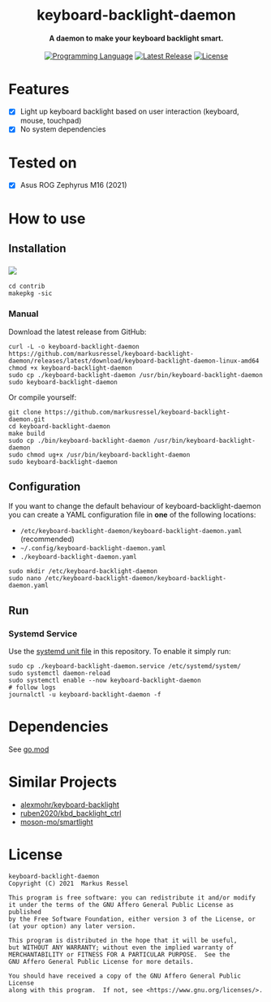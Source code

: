 <h1 align="center">
  <br>
  keyboard-backlight-daemon
  <br>
</h1>

<h4 align="center">A daemon to make your keyboard backlight smart.</h4>

<div align="center">

[![Programming Language](https://img.shields.io/badge/Go-00ADD8?logo=go&logoColor=white)]()
[![Latest Release](https://img.shields.io/github/release/markusressel/keyboard-backlight-daemon.svg)](https://github.com/markusressel/keyboard-backlight-daemon/releases)
[![License](https://img.shields.io/badge/license-AGPLv3-blue.svg)](/LICENSE)

</div>

# Features

* [x] Light up keyboard backlight based on user interaction (keyboard, mouse, touchpad)
* [x] No system dependencies

# Tested on

* [x] Asus ROG Zephyrus M16 (2021)

# How to use

## Installation

### ![](https://img.shields.io/badge/Arch_Linux-1793D1?logo=arch-linux&logoColor=white)

```shell
cd contrib
makepkg -sic
```

### Manual

Download the latest release from GitHub:

```shell
curl -L -o keyboard-backlight-daemon https://github.com/markusressel/keyboard-backlight-daemon/releases/latest/download/keyboard-backlight-daemon-linux-amd64
chmod +x keyboard-backlight-daemon
sudo cp ./keyboard-backlight-daemon /usr/bin/keyboard-backlight-daemon
sudo keyboard-backlight-daemon
```

Or compile yourself:

```shell
git clone https://github.com/markusressel/keyboard-backlight-daemon.git
cd keyboard-backlight-daemon
make build
sudo cp ./bin/keyboard-backlight-daemon /usr/bin/keyboard-backlight-daemon
sudo chmod ug+x /usr/bin/keyboard-backlight-daemon
sudo keyboard-backlight-daemon
```

## Configuration

If you want to change the default behaviour of keyboard-backlight-daemon you can create a YAML configuration file in **one** of the following locations:

* `/etc/keyboard-backlight-daemon/keyboard-backlight-daemon.yaml` (recommended)
* `~/.config/keyboard-backlight-daemon.yaml`
* `./keyboard-backlight-daemon.yaml`

```shell
sudo mkdir /etc/keyboard-backlight-daemon
sudo nano /etc/keyboard-backlight-daemon/keyboard-backlight-daemon.yaml
```

## Run

### Systemd Service

Use the [systemd unit file](./keyboard-backlight-daemon.service) in this repository. To enable it simply run:

```shell
sudo cp ./keyboard-backlight-daemon.service /etc/systemd/system/
sudo systemctl daemon-reload
sudo systemctl enable --now keyboard-backlight-daemon
# follow logs
journalctl -u keyboard-backlight-daemon -f
```

# Dependencies

See [go.mod](go.mod)

# Similar Projects

* [alexmohr/keyboard-backlight](https://github.com/alexmohr/keyboard-backlight)
* [ruben2020/kbd_backlight_ctrl](https://github.com/ruben2020/kbd_backlight_ctrl)
* [moson-mo/smartlight](https://github.com/moson-mo/smartlight)

# License

```
keyboard-backlight-daemon
Copyright (C) 2021  Markus Ressel

This program is free software: you can redistribute it and/or modify
it under the terms of the GNU Affero General Public License as published
by the Free Software Foundation, either version 3 of the License, or
(at your option) any later version.

This program is distributed in the hope that it will be useful,
but WITHOUT ANY WARRANTY; without even the implied warranty of
MERCHANTABILITY or FITNESS FOR A PARTICULAR PURPOSE.  See the
GNU Affero General Public License for more details.

You should have received a copy of the GNU Affero General Public License
along with this program.  If not, see <https://www.gnu.org/licenses/>.
```
